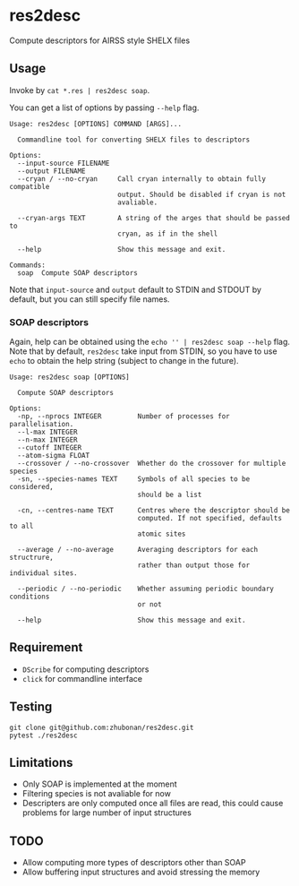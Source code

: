 # res2desc

Compute descriptors for AIRSS style SHELX files

## Usage

Invoke by `cat *.res | res2desc soap`.

You can get a list of options by passing `--help` flag.

```text
Usage: res2desc [OPTIONS] COMMAND [ARGS]...

  Commandline tool for converting SHELX files to descriptors

Options:
  --input-source FILENAME
  --output FILENAME
  --cryan / --no-cryan     Call cryan internally to obtain fully compatible
                           output. Should be disabled if cryan is not
                           avaliable.

  --cryan-args TEXT        A string of the arges that should be passed to
                           cryan, as if in the shell

  --help                   Show this message and exit.

Commands:
  soap  Compute SOAP descriptors
```

Note that `input-source` and `output` default to STDIN and STDOUT by default, but you can still
specify file names.

### SOAP descriptors

Again, help can be obtained using the `echo '' | res2desc soap --help` flag.
Note that by default, `res2desc` take input from STDIN, so you have to use `echo`
to obtain the help string (subject to change in the future).

```text
Usage: res2desc soap [OPTIONS]

  Compute SOAP descriptors

Options:
  -np, --nprocs INTEGER         Number of processes for parallelisation.
  --l-max INTEGER
  --n-max INTEGER
  --cutoff INTEGER
  --atom-sigma FLOAT
  --crossover / --no-crossover  Whether do the crossover for multiple species
  -sn, --species-names TEXT     Symbols of all species to be considered,
                                should be a list

  -cn, --centres-name TEXT      Centres where the descriptor should be
                                computed. If not specified, defaults to all
                                atomic sites

  --average / --no-average      Averaging descriptors for each structrure,
                                rather than output those for individual sites.

  --periodic / --no-periodic    Whether assuming periodic boundary conditions
                                or not

  --help                        Show this message and exit.
```

## Requirement

* `DScribe` for computing descriptors
* `click` for commandline interface

## Testing

```text
git clone git@github.com:zhubonan/res2desc.git
pytest ./res2desc
```

## Limitations

* Only SOAP is implemented at the moment
* Filtering species is not avaliable for now
* Descripters are only computed once all files are read, this could cause problems for large number of input structures

## TODO

* Allow computing more types of descriptors other than SOAP
* Allow buffering input structures and avoid stressing the memory
